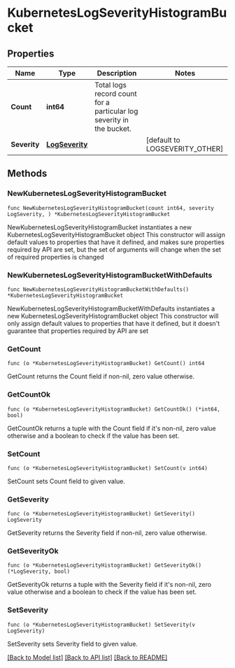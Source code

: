 # KubernetesLogSeverityHistogramBucket

## Properties

Name | Type | Description | Notes
------------ | ------------- | ------------- | -------------
**Count** | **int64** | Total logs record count for a particular log severity in the bucket. | 
**Severity** | [**LogSeverity**](LogSeverity.md) |  | [default to LOGSEVERITY_OTHER]

## Methods

### NewKubernetesLogSeverityHistogramBucket

`func NewKubernetesLogSeverityHistogramBucket(count int64, severity LogSeverity, ) *KubernetesLogSeverityHistogramBucket`

NewKubernetesLogSeverityHistogramBucket instantiates a new KubernetesLogSeverityHistogramBucket object
This constructor will assign default values to properties that have it defined,
and makes sure properties required by API are set, but the set of arguments
will change when the set of required properties is changed

### NewKubernetesLogSeverityHistogramBucketWithDefaults

`func NewKubernetesLogSeverityHistogramBucketWithDefaults() *KubernetesLogSeverityHistogramBucket`

NewKubernetesLogSeverityHistogramBucketWithDefaults instantiates a new KubernetesLogSeverityHistogramBucket object
This constructor will only assign default values to properties that have it defined,
but it doesn't guarantee that properties required by API are set

### GetCount

`func (o *KubernetesLogSeverityHistogramBucket) GetCount() int64`

GetCount returns the Count field if non-nil, zero value otherwise.

### GetCountOk

`func (o *KubernetesLogSeverityHistogramBucket) GetCountOk() (*int64, bool)`

GetCountOk returns a tuple with the Count field if it's non-nil, zero value otherwise
and a boolean to check if the value has been set.

### SetCount

`func (o *KubernetesLogSeverityHistogramBucket) SetCount(v int64)`

SetCount sets Count field to given value.


### GetSeverity

`func (o *KubernetesLogSeverityHistogramBucket) GetSeverity() LogSeverity`

GetSeverity returns the Severity field if non-nil, zero value otherwise.

### GetSeverityOk

`func (o *KubernetesLogSeverityHistogramBucket) GetSeverityOk() (*LogSeverity, bool)`

GetSeverityOk returns a tuple with the Severity field if it's non-nil, zero value otherwise
and a boolean to check if the value has been set.

### SetSeverity

`func (o *KubernetesLogSeverityHistogramBucket) SetSeverity(v LogSeverity)`

SetSeverity sets Severity field to given value.



[[Back to Model list]](../README.md#documentation-for-models) [[Back to API list]](../README.md#documentation-for-api-endpoints) [[Back to README]](../README.md)


